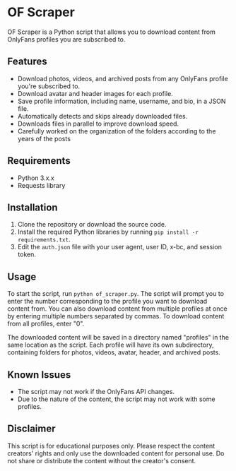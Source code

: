 # OF Scraper

OF Scraper is a Python script that allows you to download content from OnlyFans profiles you are subscribed to.

## Features

- Download photos, videos, and archived posts from any OnlyFans profile you're subscribed to.
- Download avatar and header images for each profile.
- Save profile information, including name, username, and bio, in a JSON file.
- Automatically detects and skips already downloaded files.
- Downloads files in parallel to improve download speed.
- Carefully worked on the organization of the folders according to the years of the posts

## Requirements

- Python 3.x.x
- Requests library

## Installation

1. Clone the repository or download the source code.
2. Install the required Python libraries by running `pip install -r requirements.txt`.
3. Edit the `auth.json` file with your user agent, user ID, x-bc, and session token.

## Usage

To start the script, run `python of_scraper.py`. The script will prompt you to enter the number corresponding to the profile you want to download content from. You can also download content from multiple profiles at once by entering multiple numbers separated by commas. To download content from all profiles, enter "0".

The downloaded content will be saved in a directory named "profiles" in the same location as the script. Each profile will have its own subdirectory, containing folders for photos, videos, avatar, header, and archived posts.

## Known Issues

- The script may not work if the OnlyFans API changes.
- Due to the nature of the content, the script may not work with some profiles.

## Disclaimer

This script is for educational purposes only. Please respect the content creators' rights and only use the downloaded content for personal use. Do not share or distribute the content without the creator's consent.
